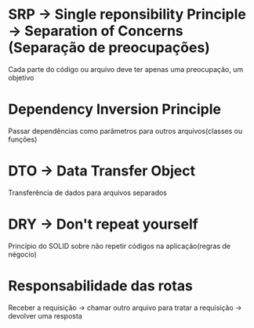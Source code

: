 # SRP -> Single reponsibility Principle -> Separation of Concerns (Separação de preocupações)

Cada parte do código ou arquivo deve ter apenas uma preocupação, um objetivo

# Dependency Inversion Principle

Passar dependências como parâmetros para outros arquivos(classes ou funções)

# DTO -> Data Transfer Object

Transferência de dados para arquivos separados

# DRY -> Don't repeat yourself

Princípio do SOLID sobre não repetir códigos na aplicação(regras de négocio)

# Responsabilidade das rotas

Receber a requisição -> chamar outro arquivo para tratar a requisição -> devolver uma resposta
